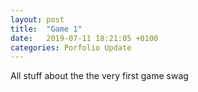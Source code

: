 ```yaml
---
layout: post
title:  "Game 1"
date:   2019-07-11 18:21:05 +0100
categories: Porfolio Update
---
```

All stuff about the the very first game swag





